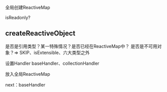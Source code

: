 全局创建ReactiveMap

isReadonly?

## createReactiveObject

是否是引用类型？某一特殊情况？是否已经在ReactiveMap中？
是否是不可用对象？=> SKIP、isExtensible、六大类型之外

设置Handler baseHandler、collectionHandler

放入全局ReactiveMap

next：baseHandler
